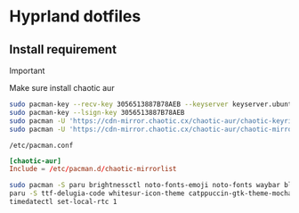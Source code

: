 # Hyprland dotfiles

## Install requirement

> [!IMPORTANT]
> Make sure install chaotic aur

```bash
sudo pacman-key --recv-key 3056513887B78AEB --keyserver keyserver.ubuntu.com
sudo pacman-key --lsign-key 3056513887B78AEB
sudo pacman -U 'https://cdn-mirror.chaotic.cx/chaotic-aur/chaotic-keyring.pkg.tar.zst'
sudo pacman -U 'https://cdn-mirror.chaotic.cx/chaotic-aur/chaotic-mirrorlist.pkg.tar.zst'
```

`/etc/pacman.conf`

```conf
[chaotic-aur]
Include = /etc/pacman.d/chaotic-mirrorlist
```

```bash
sudo pacman -S paru brightnessctl noto-fonts-emoji noto-fonts waybar bluez blueman xdg-desktop-portal-hyprland swww ttf-jetbrains-mono-nerd nautilus bibata-cursor-theme swaync nwg-look brave-bin ghostty
paru -S ttf-delugia-code whitesur-icon-theme catppuccin-gtk-theme-mocha
timedatectl set-local-rtc 1
```
